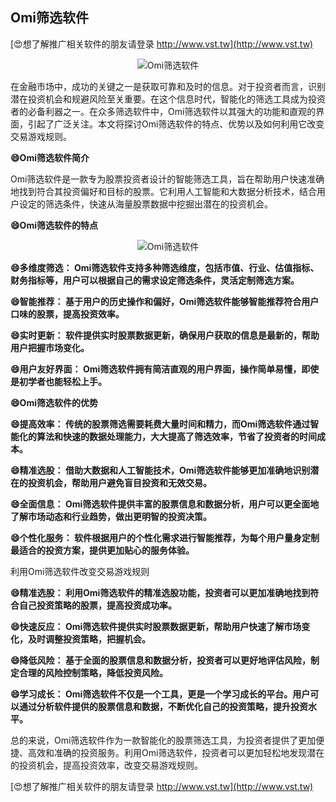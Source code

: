 ## **Omi筛选软件**

[😍想了解推广相关软件的朋友请登录 http://www.vst.tw](http://www.vst.tw)

 <center><img src="https://vst.tw/MP4/tuiguang/png/7.png" alt="Omi筛选软件"></center>

在金融市场中，成功的关键之一是获取可靠和及时的信息。对于投资者而言，识别潜在投资机会和规避风险至关重要。在这个信息时代，智能化的筛选工具成为投资者的必备利器之一。在众多筛选软件中，Omi筛选软件以其强大的功能和直观的界面，引起了广泛关注。本文将探讨Omi筛选软件的特点、优势以及如何利用它改变交易游戏规则。

**😄Omi筛选软件简介**

Omi筛选软件是一款专为股票投资者设计的智能筛选工具，旨在帮助用户快速准确地找到符合其投资偏好和目标的股票。它利用人工智能和大数据分析技术，结合用户设定的筛选条件，快速从海量股票数据中挖掘出潜在的投资机会。

**😄Omi筛选软件的特点**

 <center><img src="https://vst.tw/MP4/tuiguang/png/8.png" alt="Omi筛选软件"></center>

**😄多维度筛选： Omi筛选软件支持多种筛选维度，包括市值、行业、估值指标、财务指标等，用户可以根据自己的需求设定筛选条件，灵活定制筛选方案。**

**😄智能推荐： 基于用户的历史操作和偏好，Omi筛选软件能够智能推荐符合用户口味的股票，提高投资效率。**

**😄实时更新： 软件提供实时股票数据更新，确保用户获取的信息是最新的，帮助用户把握市场变化。**

**😄用户友好界面： Omi筛选软件拥有简洁直观的用户界面，操作简单易懂，即使是初学者也能轻松上手。**

**😄Omi筛选软件的优势**

**😄提高效率： 传统的股票筛选需要耗费大量时间和精力，而Omi筛选软件通过智能化的算法和快速的数据处理能力，大大提高了筛选效率，节省了投资者的时间成本。**

**😄精准选股： 借助大数据和人工智能技术，Omi筛选软件能够更加准确地识别潜在的投资机会，帮助用户避免盲目投资和无效交易。**

**😄全面信息： Omi筛选软件提供丰富的股票信息和数据分析，用户可以更全面地了解市场动态和行业趋势，做出更明智的投资决策。**

**😄个性化服务： 软件根据用户的个性化需求进行智能推荐，为每个用户量身定制最适合的投资方案，提供更加贴心的服务体验。**

利用Omi筛选软件改变交易游戏规则

**😄精准选股： 利用Omi筛选软件的精准选股功能，投资者可以更加准确地找到符合自己投资策略的股票，提高投资成功率。**

**😄快速反应： Omi筛选软件提供实时股票数据更新，帮助用户快速了解市场变化，及时调整投资策略，把握机会。**

**😄降低风险： 基于全面的股票信息和数据分析，投资者可以更好地评估风险，制定合理的风险控制策略，降低投资风险。**

**😄学习成长： Omi筛选软件不仅是一个工具，更是一个学习成长的平台。用户可以通过分析软件提供的股票信息和数据，不断优化自己的投资策略，提升投资水平。**

总的来说，Omi筛选软件作为一款智能化的股票筛选工具，为投资者提供了更加便捷、高效和准确的投资服务。利用Omi筛选软件，投资者可以更加轻松地发现潜在的投资机会，提高投资效率，改变交易游戏规则。

[😍想了解推广相关软件的朋友请登录 http://www.vst.tw](http://www.vst.tw)



